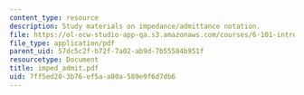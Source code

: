 ```yaml
---
content_type: resource
description: Study materials on impedance/admittance notation.
file: https://ol-ocw-studio-app-qa.s3.amazonaws.com/courses/6-101-introductory-analog-electronics-laboratory-spring-2007/7ff5ed203b76ef5aa80a589e9f6d7db6_imped_admit.pdf
file_type: application/pdf
parent_uid: 57dc5c2f-b72f-7a02-ab9d-7b55504b951f
resourcetype: Document
title: imped_admit.pdf
uid: 7ff5ed20-3b76-ef5a-a80a-589e9f6d7db6
---
```

